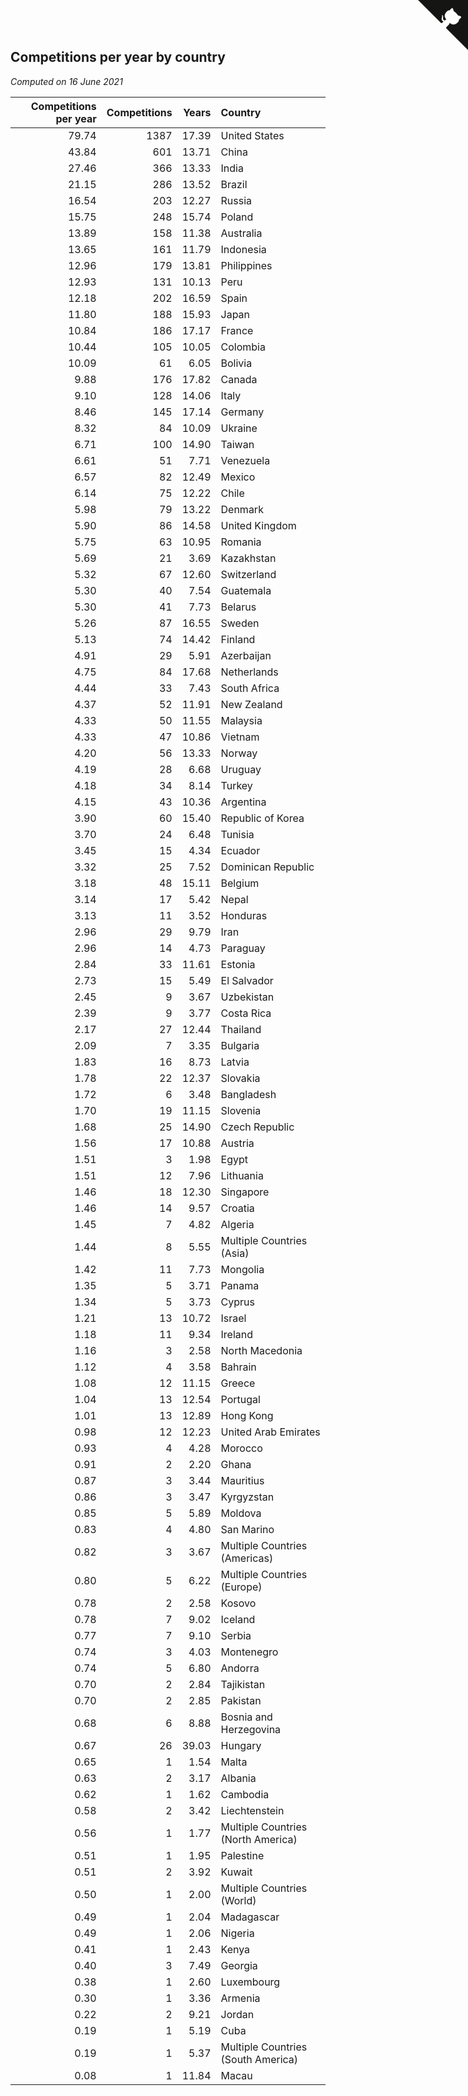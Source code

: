 ## Competitions per year by country

*Computed on 16 June 2021*

| Competitions per year | Competitions | Years | Country |
| ---: | ---: | ---: | :--- |
| 79.74 | 1387 | 17.39 | United States |
| 43.84 | 601 | 13.71 | China |
| 27.46 | 366 | 13.33 | India |
| 21.15 | 286 | 13.52 | Brazil |
| 16.54 | 203 | 12.27 | Russia |
| 15.75 | 248 | 15.74 | Poland |
| 13.89 | 158 | 11.38 | Australia |
| 13.65 | 161 | 11.79 | Indonesia |
| 12.96 | 179 | 13.81 | Philippines |
| 12.93 | 131 | 10.13 | Peru |
| 12.18 | 202 | 16.59 | Spain |
| 11.80 | 188 | 15.93 | Japan |
| 10.84 | 186 | 17.17 | France |
| 10.44 | 105 | 10.05 | Colombia |
| 10.09 | 61 | 6.05 | Bolivia |
| 9.88 | 176 | 17.82 | Canada |
| 9.10 | 128 | 14.06 | Italy |
| 8.46 | 145 | 17.14 | Germany |
| 8.32 | 84 | 10.09 | Ukraine |
| 6.71 | 100 | 14.90 | Taiwan |
| 6.61 | 51 | 7.71 | Venezuela |
| 6.57 | 82 | 12.49 | Mexico |
| 6.14 | 75 | 12.22 | Chile |
| 5.98 | 79 | 13.22 | Denmark |
| 5.90 | 86 | 14.58 | United Kingdom |
| 5.75 | 63 | 10.95 | Romania |
| 5.69 | 21 | 3.69 | Kazakhstan |
| 5.32 | 67 | 12.60 | Switzerland |
| 5.30 | 40 | 7.54 | Guatemala |
| 5.30 | 41 | 7.73 | Belarus |
| 5.26 | 87 | 16.55 | Sweden |
| 5.13 | 74 | 14.42 | Finland |
| 4.91 | 29 | 5.91 | Azerbaijan |
| 4.75 | 84 | 17.68 | Netherlands |
| 4.44 | 33 | 7.43 | South Africa |
| 4.37 | 52 | 11.91 | New Zealand |
| 4.33 | 50 | 11.55 | Malaysia |
| 4.33 | 47 | 10.86 | Vietnam |
| 4.20 | 56 | 13.33 | Norway |
| 4.19 | 28 | 6.68 | Uruguay |
| 4.18 | 34 | 8.14 | Turkey |
| 4.15 | 43 | 10.36 | Argentina |
| 3.90 | 60 | 15.40 | Republic of Korea |
| 3.70 | 24 | 6.48 | Tunisia |
| 3.45 | 15 | 4.34 | Ecuador |
| 3.32 | 25 | 7.52 | Dominican Republic |
| 3.18 | 48 | 15.11 | Belgium |
| 3.14 | 17 | 5.42 | Nepal |
| 3.13 | 11 | 3.52 | Honduras |
| 2.96 | 29 | 9.79 | Iran |
| 2.96 | 14 | 4.73 | Paraguay |
| 2.84 | 33 | 11.61 | Estonia |
| 2.73 | 15 | 5.49 | El Salvador |
| 2.45 | 9 | 3.67 | Uzbekistan |
| 2.39 | 9 | 3.77 | Costa Rica |
| 2.17 | 27 | 12.44 | Thailand |
| 2.09 | 7 | 3.35 | Bulgaria |
| 1.83 | 16 | 8.73 | Latvia |
| 1.78 | 22 | 12.37 | Slovakia |
| 1.72 | 6 | 3.48 | Bangladesh |
| 1.70 | 19 | 11.15 | Slovenia |
| 1.68 | 25 | 14.90 | Czech Republic |
| 1.56 | 17 | 10.88 | Austria |
| 1.51 | 3 | 1.98 | Egypt |
| 1.51 | 12 | 7.96 | Lithuania |
| 1.46 | 18 | 12.30 | Singapore |
| 1.46 | 14 | 9.57 | Croatia |
| 1.45 | 7 | 4.82 | Algeria |
| 1.44 | 8 | 5.55 | Multiple Countries (Asia) |
| 1.42 | 11 | 7.73 | Mongolia |
| 1.35 | 5 | 3.71 | Panama |
| 1.34 | 5 | 3.73 | Cyprus |
| 1.21 | 13 | 10.72 | Israel |
| 1.18 | 11 | 9.34 | Ireland |
| 1.16 | 3 | 2.58 | North Macedonia |
| 1.12 | 4 | 3.58 | Bahrain |
| 1.08 | 12 | 11.15 | Greece |
| 1.04 | 13 | 12.54 | Portugal |
| 1.01 | 13 | 12.89 | Hong Kong |
| 0.98 | 12 | 12.23 | United Arab Emirates |
| 0.93 | 4 | 4.28 | Morocco |
| 0.91 | 2 | 2.20 | Ghana |
| 0.87 | 3 | 3.44 | Mauritius |
| 0.86 | 3 | 3.47 | Kyrgyzstan |
| 0.85 | 5 | 5.89 | Moldova |
| 0.83 | 4 | 4.80 | San Marino |
| 0.82 | 3 | 3.67 | Multiple Countries (Americas) |
| 0.80 | 5 | 6.22 | Multiple Countries (Europe) |
| 0.78 | 2 | 2.58 | Kosovo |
| 0.78 | 7 | 9.02 | Iceland |
| 0.77 | 7 | 9.10 | Serbia |
| 0.74 | 3 | 4.03 | Montenegro |
| 0.74 | 5 | 6.80 | Andorra |
| 0.70 | 2 | 2.84 | Tajikistan |
| 0.70 | 2 | 2.85 | Pakistan |
| 0.68 | 6 | 8.88 | Bosnia and Herzegovina |
| 0.67 | 26 | 39.03 | Hungary |
| 0.65 | 1 | 1.54 | Malta |
| 0.63 | 2 | 3.17 | Albania |
| 0.62 | 1 | 1.62 | Cambodia |
| 0.58 | 2 | 3.42 | Liechtenstein |
| 0.56 | 1 | 1.77 | Multiple Countries (North America) |
| 0.51 | 1 | 1.95 | Palestine |
| 0.51 | 2 | 3.92 | Kuwait |
| 0.50 | 1 | 2.00 | Multiple Countries (World) |
| 0.49 | 1 | 2.04 | Madagascar |
| 0.49 | 1 | 2.06 | Nigeria |
| 0.41 | 1 | 2.43 | Kenya |
| 0.40 | 3 | 7.49 | Georgia |
| 0.38 | 1 | 2.60 | Luxembourg |
| 0.30 | 1 | 3.36 | Armenia |
| 0.22 | 2 | 9.21 | Jordan |
| 0.19 | 1 | 5.19 | Cuba |
| 0.19 | 1 | 5.37 | Multiple Countries (South America) |
| 0.08 | 1 | 11.84 | Macau |


<a href="https://github.com/jonatanklosko/wca_statistics" class="github-corner" aria-label="View source on Github"><svg width="80" height="80" viewBox="0 0 250 250" style="fill:#151513; color:#fff; position: absolute; top: 0; border: 0; right: 0;" aria-hidden="true"><path d="M0,0 L115,115 L130,115 L142,142 L250,250 L250,0 Z"></path><path d="M128.3,109.0 C113.8,99.7 119.0,89.6 119.0,89.6 C122.0,82.7 120.5,78.6 120.5,78.6 C119.2,72.0 123.4,76.3 123.4,76.3 C127.3,80.9 125.5,87.3 125.5,87.3 C122.9,97.6 130.6,101.9 134.4,103.2" fill="currentColor" style="transform-origin: 130px 106px;" class="octo-arm"></path><path d="M115.0,115.0 C114.9,115.1 118.7,116.5 119.8,115.4 L133.7,101.6 C136.9,99.2 139.9,98.4 142.2,98.6 C133.8,88.0 127.5,74.4 143.8,58.0 C148.5,53.4 154.0,51.2 159.7,51.0 C160.3,49.4 163.2,43.6 171.4,40.1 C171.4,40.1 176.1,42.5 178.8,56.2 C183.1,58.6 187.2,61.8 190.9,65.4 C194.5,69.0 197.7,73.2 200.1,77.6 C213.8,80.2 216.3,84.9 216.3,84.9 C212.7,93.1 206.9,96.0 205.4,96.6 C205.1,102.4 203.0,107.8 198.3,112.5 C181.9,128.9 168.3,122.5 157.7,114.1 C157.9,116.9 156.7,120.9 152.7,124.9 L141.0,136.5 C139.8,137.7 141.6,141.9 141.8,141.8 Z" fill="currentColor" class="octo-body"></path></svg></a><style>.github-corner:hover .octo-arm{animation:octocat-wave 560ms ease-in-out}@keyframes octocat-wave{0%,100%{transform:rotate(0)}20%,60%{transform:rotate(-25deg)}40%,80%{transform:rotate(10deg)}}@media (max-width:500px){.github-corner:hover .octo-arm{animation:none}.github-corner .octo-arm{animation:octocat-wave 560ms ease-in-out}}</style>
